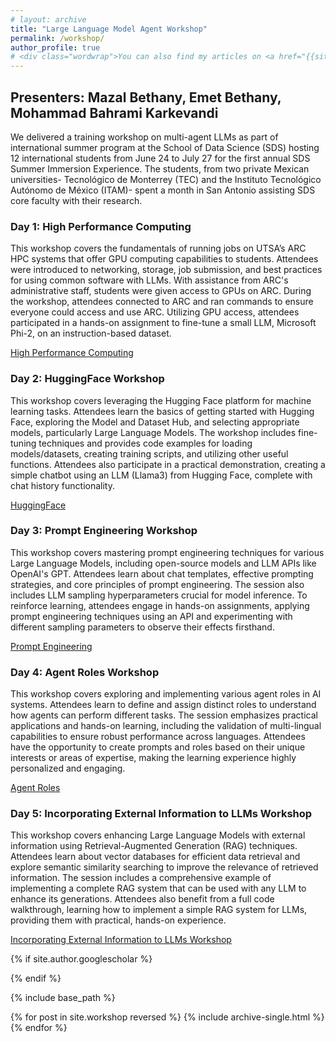 ```yaml
---
# layout: archive
title: "Large Language Model Agent Workshop"
permalink: /workshop/
author_profile: true
# <div class="wordwrap">You can also find my articles on <a href="{{site.author.googlescholar}}">my Google Scholar profile</a>.</div>
---
```

## Presenters: Mazal Bethany, Emet Bethany, Mohammad Bahrami Karkevandi
We delivered a training workshop on multi-agent LLMs as part of international summer program at the School of Data Science (SDS) hosting 12 international students from June 24 to July 27 for the first annual SDS Summer Immersion Experience. The students, from two private Mexican universities- Tecnológico de Monterrey (TEC) and the Instituto Tecnológico Autónomo de México (ITAM)- spent a month in San Antonio assisting SDS core faculty with their research.

### Day 1: High Performance Computing
This workshop covers the fundamentals of running jobs on UTSA’s ARC HPC systems that offer GPU computing capabilities to students. Attendees were introduced to networking, storage, job submission, and best practices for using common software with LLMs. With assistance from ARC's administrative staff, students were given access to GPUs on ARC. During the workshop, attendees connected to ARC and ran commands to ensure everyone could access and use ARC. Utilizing GPU access, attendees participated in a hands-on assignment to fine-tune a small LLM, Microsoft Phi-2, on an instruction-based dataset.

[High Performance Computing](https://utsacloud-my.sharepoint.com/:f:/g/personal/peyman_najafirad_utsa_edu/Er0Dv4O8WjpIi18ffMxL8-sBkrSdLFUl0qI9qJVldslnVQ?e=nzW32h)

### Day 2: HuggingFace Workshop
This workshop covers leveraging the Hugging Face platform for machine learning tasks. Attendees learn the basics of getting started with Hugging Face, exploring the Model and Dataset Hub, and selecting appropriate models, particularly Large Language Models. The workshop includes fine-tuning techniques and provides code examples for loading models/datasets, creating training scripts, and utilizing other useful functions. Attendees also participate in a practical demonstration, creating a simple chatbot using an LLM (Llama3) from Hugging Face, complete with chat history functionality.

[HuggingFace](https://utsacloud-my.sharepoint.com/:f:/g/personal/peyman_najafirad_utsa_edu/El8wj-TfogpLi2TFruxZGt4B4OMtPt7CP56qaRVb94mRrw?e=ySQrqp)

### Day 3: Prompt Engineering Workshop
This workshop covers mastering prompt engineering techniques for various Large Language Models, including open-source models and LLM APIs like OpenAI's GPT. Attendees learn about chat templates, effective prompting strategies, and core principles of prompt engineering. The session also includes LLM sampling hyperparameters crucial for model inference. To reinforce learning, attendees engage in hands-on assignments, applying prompt engineering techniques using an API and experimenting with different sampling parameters to observe their effects firsthand.

[Prompt Engineering](https://utsacloud-my.sharepoint.com/:f:/g/personal/peyman_najafirad_utsa_edu/EnSrQII7KuZIu1zNzFS9YmkBNGG0H2i_oOS9Uh0Z6SupZg?e=ZDaItW)

### Day 4: Agent Roles Workshop
This workshop covers exploring and implementing various agent roles in AI systems. Attendees learn to define and assign distinct roles to understand how agents can perform different tasks. The session emphasizes practical applications and hands-on learning, including the validation of multi-lingual capabilities to ensure robust performance across languages. Attendees have the opportunity to create prompts and roles based on their unique interests or areas of expertise, making the learning experience highly personalized and engaging.

[Agent Roles](https://utsacloud-my.sharepoint.com/:f:/g/personal/peyman_najafirad_utsa_edu/Em94qw15yZdLuNfDcn2dSvQBYuQsUdBNEED73dVElQWEew?e=hcSkeG)

### Day 5: Incorporating External Information to LLMs Workshop
This workshop covers enhancing Large Language Models with external information using Retrieval-Augmented Generation (RAG) techniques. Attendees learn about vector databases for efficient data retrieval and explore semantic similarity searching to improve the relevance of retrieved information. The session includes a comprehensive example of implementing a complete RAG system that can be used with any LLM to enhance its generations. Attendees also benefit from a full code walkthrough, learning how to implement a simple RAG system for LLMs, providing them with practical, hands-on experience.

[Incorporating External Information to LLMs Workshop](https://utsacloud-my.sharepoint.com/:f:/g/personal/peyman_najafirad_utsa_edu/EojZF6H2f0xGk5kb7n96kAEBdoFWaMEQ-33ZMliXCXpRHw?e=BvReYv)

{% if site.author.googlescholar %}
   
{% endif %}

{% include base_path %}

{% for post in site.workshop reversed %}
  {% include archive-single.html %}
{% endfor %}
